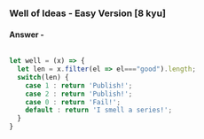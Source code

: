 ### Well of Ideas - Easy Version [8 kyu]


#### Answer -

```js

let well = (x) => {
  let len = x.filter(el => el==="good").length;
  switch(len) {
    case 1 : return 'Publish!';
    case 2 : return 'Publish!';
    case 0 : return 'Fail!';
    default : return 'I smell a series!';
  }
}

```